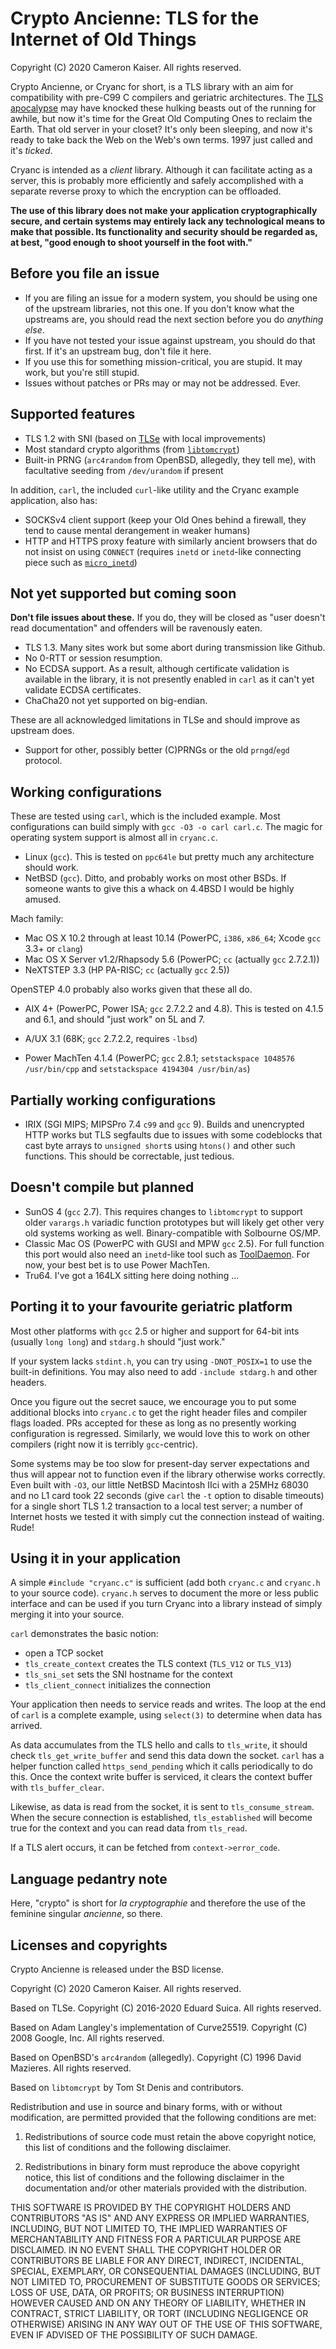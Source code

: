 # Crypto Ancienne: TLS for the Internet of Old Things

Copyright (C) 2020 Cameron Kaiser. All rights reserved.

Crypto Ancienne, or Cryanc for short, is a TLS library
with an aim for compatibility with pre-C99 C compilers and
geriatric architectures. The [TLS apocalypse](http://tenfourfox.blogspot.com/2018/02/the-tls-apocalypse-reaches-power-macs.html) may have knocked these hulking beasts out
of the running for awhile, but now it's time for the Great Old Computing Ones
to reclaim the Earth. That old server in your closet? It's only been sleeping,
and now it's ready to take back the Web on the Web's own terms. 1997 just called and
it's *ticked*.

Cryanc is intended as a *client* library. Although it can facilitate acting as a server,
this is probably more efficiently and safely accomplished with a separate reverse proxy
to which the encryption can be offloaded.

**The use of this library does not make your application cryptographically
secure, and certain systems may entirely lack any technological means to
make that possible. Its functionality and security should be regarded as,
at best, "good enough to shoot yourself in the foot with."**

## Before you file an issue

- If you are filing an issue for a modern system, you should be using one of the upstream libraries, not this one. If you don't know what the upstreams are, you should read the next section before you do *anything else*.
- If you have not tested your issue against upstream, you should do that first. If it's an upstream bug, don't file it here.
- If you use this for something mission-critical, you are stupid. It may work, but you're still stupid.
- Issues without patches or PRs may or may not be addressed. Ever.

## Supported features

- TLS 1.2 with SNI (based on [TLSe](https://github.com/eduardsui/tlse) with local improvements)
- Most standard crypto algorithms (from [`libtomcrypt`](https://github.com/libtom/libtomcrypt))
- Built-in PRNG (`arc4random` from OpenBSD, allegedly, they tell me), with facultative seeding from `/dev/urandom` if present

In addition, `carl`, the included `curl`-like utility and the Cryanc example application, also has:

- SOCKSv4 client support (keep your Old Ones behind a firewall, they tend to cause mental derangement in weaker humans)
- HTTP and HTTPS proxy feature with similarly ancient browsers that do not insist on using `CONNECT` (requires `inetd` or `inetd`-like connecting piece such as [`micro_inetd`](https://acme.com/software/micro_inetd/))

## Not yet supported but coming soon

**Don't file issues about these.** If you do, they will be closed as "user doesn't read
documentation" and offenders will be ravenously eaten.

- TLS 1.3. Many sites work but some abort during transmission like Github.
- No 0-RTT or session resumption.
- No ECDSA support. As a result, although certificate validation is available in the library, it is not presently enabled in `carl` as it can't yet validate ECDSA certificates.
- ChaCha20 not yet supported on big-endian.

These are all acknowledged limitations in TLSe and should improve as upstream does.

- Support for other, possibly better (C)PRNGs or the old `prngd`/`egd` protocol.

## Working configurations

These are tested using `carl`, which is the included example. Most configurations can build simply with `gcc -O3 -o carl carl.c`. The magic for operating system support is almost all in `cryanc.c`.

- Linux (`gcc`). This is tested on `ppc64le` but pretty much any architecture should work.
- NetBSD (`gcc`). Ditto, and probably works on most other BSDs. If someone wants to give this a whack on 4.4BSD I would be highly amused.

Mach family:

- Mac OS X 10.2 through at least 10.14 (PowerPC, `i386`, `x86_64`; Xcode `gcc` 3.3+ or `clang`)
- Mac OS X Server v1.2/Rhapsody 5.6 (PowerPC; `cc` (actually `gcc` 2.7.2.1))
- NeXTSTEP 3.3 (HP PA-RISC; `cc` (actually `gcc` 2.5))

OpenSTEP 4.0 probably also works given that these all do.

- AIX 4+ (PowerPC, Power ISA; `gcc` 2.7.2.2 and 4.8). This is tested on 4.1.5 and 6.1, and should "just work" on 5L and 7.

- A/UX 3.1 (68K; `gcc` 2.7.2.2, requires `-lbsd`)

- Power MachTen 4.1.4 (PowerPC; `gcc` 2.8.1; `setstackspace 1048576 /usr/bin/cpp` and `setstackspace 4194304 /usr/bin/as`)

## Partially working configurations

- IRIX (SGI MIPS; MIPSPro 7.4 `c99` and `gcc` 9). Builds and unencrypted HTTP works but TLS segfaults due to issues with some codeblocks that cast byte arrays to `unsigned short`s using `htons()` and other such functions. This should be correctable, just tedious.

## Doesn't compile but planned

- SunOS 4 (`gcc` 2.7). This requires changes to `libtomcrypt` to support older `varargs.h` variadic function prototypes but will likely get other very old systems working as well. Binary-compatible with Solbourne OS/MP.
- Classic Mac OS (PowerPC with GUSI and MPW `gcc` 2.5). For full function this port would also need an `inetd`-like tool such as [ToolDaemon](https://github.com/fblondiau/ToolDaemon). For now, your best bet is to use Power MachTen.
- Tru64. I've got a 164LX sitting here doing nothing ...

## Porting it to your favourite geriatric platform

Most other platforms with `gcc` 2.5 or higher and support for 64-bit ints
(usually `long long`) and `stdarg.h` should "just work."

If your system lacks `stdint.h`, you can try using `-DNOT_POSIX=1` to use the built-in
definitions. You may also need to add `-include stdarg.h` and other headers.

Once you figure out the secret sauce, we encourage you to put some additional blocks
into `cryanc.c` to get the right header files and compiler flags loaded. PRs accepted for 
these as long as no presently working configuration is regressed. Similarly, we would
love this to work on other compilers (right now it is terribly `gcc`-centric).

Some systems may be too slow for present-day server expectations and thus will appear
not to function even if the library otherwise works correctly. Even built with `-O3`, our little NetBSD
Macintosh IIci with a 25MHz 68030 and no L1 card took 22 seconds
(give `carl` the `-t` option to
disable timeouts) for a single short TLS 1.2
transaction to a local test server; a number of Internet hosts we tested it with simply cut the
connection instead of waiting. Rude!

## Using it in your application

A simple `#include "cryanc.c"` is sufficient (add both `cryanc.c` and `cryanc.h` to your
source code). `cryanc.h` serves to document the more or less public interface and
can be used if you turn Cryanc into a library instead of simply merging it into your source.

`carl` demonstrates the basic notion:

- open a TCP socket
- `tls_create_context` creates the TLS context (`TLS_V12` or `TLS_V13`)
- `tls_sni_set` sets the SNI hostname for the context
- `tls_client_connect` initializes the connection

Your application then needs to service reads and writes. The loop at the end of
`carl` is a complete example, using `select(3)` to determine when data has
arrived.

As data accumulates from the TLS hello and calls to `tls_write`,
it should check `tls_get_write_buffer` and send this data down the socket. `carl`
has a helper function called `https_send_pending` which it calls periodically to
do this. Once the context write buffer is serviced, it
clears the context buffer with `tls_buffer_clear`.

Likewise, as data is read from the socket, it is sent to `tls_consume_stream`. When
the secure connection is established, `tls_established` will become true for the
context and you can read data from `tls_read`.

If a TLS alert occurs, it can be fetched from `context->error_code`.

## Language pedantry note

Here, "crypto" is short for *la cryptographie* and therefore the use of the feminine
singular *ancienne*, so there.

## Licenses and copyrights

Crypto Ancienne is released under the BSD license.

Copyright (C) 2020 Cameron Kaiser. All rights reserved.

Based on TLSe. Copyright (C) 2016-2020 Eduard Suica. All rights reserved.

Based on Adam Langley's implementation of Curve25519. Copyright (C) 2008 Google, Inc. All rights reserved.

Based on OpenBSD's `arc4random` (allegedly). Copyright (C) 1996 David Mazieres. All rights reserved.

Based on `libtomcrypt` by Tom St Denis and contributors.

Redistribution and use in source and binary forms, with or without modification,
are permitted provided that the following conditions are met:

1. Redistributions of source code must retain the above copyright notice, this
list of conditions and the following disclaimer.

2. Redistributions in binary form must reproduce the above copyright notice, this
list of conditions and the following disclaimer in the documentation and/or other
materials provided with the distribution.

THIS SOFTWARE IS PROVIDED BY THE COPYRIGHT HOLDERS AND CONTRIBUTORS "AS IS" AND
ANY EXPRESS OR IMPLIED WARRANTIES, INCLUDING, BUT NOT LIMITED TO, THE IMPLIED
WARRANTIES OF MERCHANTABILITY AND FITNESS FOR A PARTICULAR PURPOSE ARE DISCLAIMED.
IN NO EVENT SHALL THE COPYRIGHT HOLDER OR CONTRIBUTORS BE LIABLE FOR ANY DIRECT,
INDIRECT, INCIDENTAL, SPECIAL, EXEMPLARY, OR CONSEQUENTIAL DAMAGES (INCLUDING, BUT
NOT LIMITED TO, PROCUREMENT OF SUBSTITUTE GOODS OR SERVICES; LOSS OF USE, DATA, OR
PROFITS; OR BUSINESS INTERRUPTION) HOWEVER CAUSED AND ON ANY THEORY OF LIABILITY,
WHETHER IN CONTRACT, STRICT LIABILITY, OR TORT (INCLUDING NEGLIGENCE OR OTHERWISE)
ARISING IN ANY WAY OUT OF THE USE OF THIS SOFTWARE, EVEN IF ADVISED OF THE
POSSIBILITY OF SUCH DAMAGE.
